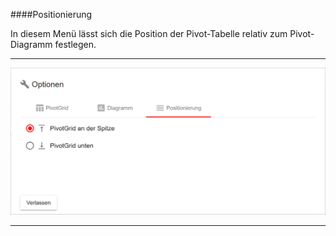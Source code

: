 ####Positionierung

In diesem Menü lässt sich die Position der Pivot-Tabelle relativ zum Pivot-Diagramm festlegen.

---
![](/Pictures/Web-Client/Fabrik/Pivot-Ansicht/Optionen/Positionierung/positionierung_1.png)

---
